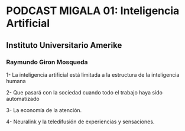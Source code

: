 # PODCAST MIGALA 01: Inteligencia Artificial

## Instituto Universitario Amerike

### Raymundo Giron Mosqueda

1-  La inteligencia artificial está limitada a la estructura de la inteligencia humana

2-  Que pasará con la sociedad cuando todo el trabajo haya sido automatizado

3-  La economía de la atención.

4-  Neuralink y la teledifusión de experiencias y sensaciones.

